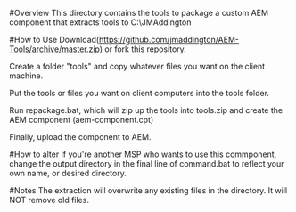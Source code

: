 #Overview
This directory contains the tools to package a custom AEM component that extracts tools to C:\JMAddington

#How to Use
Download(https://github.com/jmaddington/AEM-Tools/archive/master.zip) or fork this repository.

Create a folder "tools" and copy whatever files you want on the client machine.

Put the tools or files you want on client computers into the tools folder.

Run repackage.bat, which will zip up the tools into tools.zip and create the AEM component (aem-component.cpt)

Finally, upload the component to AEM.

#How to alter
If you're another MSP who wants to use this commponent, change the output directory in the final line of command.bat to reflect your own name, or desired directory.

#Notes
The extraction will overwrite any existing files in the directory. It will NOT remove old files.